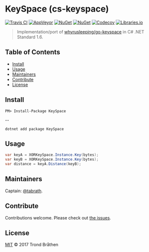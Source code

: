 # KeySpace (cs-keyspace)

[![Travis CI](https://img.shields.io/travis/tabrath/cs-keyspace.svg?style=flat-square&branch=master)](https://travis-ci.org/tabrath/cs-keyspace)
[![AppVeyor](https://img.shields.io/appveyor/ci/tabrath/cs-keyspace/master.svg?style=flat-square)](https://ci.appveyor.com/project/tabrath/cs-keyspace)
[![NuGet](https://img.shields.io/nuget/v/KeySpace.svg?style=flat-square)](https://www.nuget.org/packages/KeySpace)
[![NuGet](https://img.shields.io/nuget/dt/KeySpace.svg?style=flat-square)](https://www.nuget.org/packages/KeySpace)
[![Codecov](https://img.shields.io/codecov/c/github/tabrath/cs-keyspace/master.svg?style=flat-square)](https://codecov.io/gh/tabrath/cs-keyspace)
[![Libraries.io](https://img.shields.io/librariesio/github/tabrath/cs-keyspace.svg?style=flat-square)](https://libraries.io/github/tabrath/cs-keyspace)

> Implementation/port of [whyrusleeping/go-keyspace](https://github.com/whyrusleeping/go-keyspace) in C# .NET Standard 1.6.

## Table of Contents

- [Install](#install)
- [Usage](#usage)
- [Maintainers](#maintainers)
- [Contribute](#contribute)
- [License](#license)

## Install

    PM> Install-Package KeySpace

--

    dotnet add package KeySpace

## Usage

``` cs
var keyA = XORKeySpace.Instance.Key(bytes);
var keyB = XORKeySpace.Instance.Key(bytes);
var distance = keyA.Distance(keyB);
```

## Maintainers

Captain: [@tabrath](https://github.com/tabrath).

## Contribute

Contributions welcome. Please check out [the issues](https://github.com/tabrath/cs-keyspace/issues).

## License

[MIT](LICENSE) © 2017 Trond Bråthen

